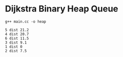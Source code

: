 # Dijkstra Binary Heap Queue

`g++ main.cc -o heap`

```
5 dist 21.2
4 dist 20.7
6 dist 11.5
3 dist 9.1
1 dist 0
2 dist 7.5
```
